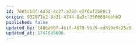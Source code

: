 ```yaml
---
id: 7805cbdf-4d3d-4c27-a729-e2f0af2b88c1
origin: 932971e2-8d31-4744-8a3c-3566854dbbb9
published: false
updated_by: 1406a60f-461f-4b70-9b39-ed819e9c25a0
updated_at: 1747049606
---
```

